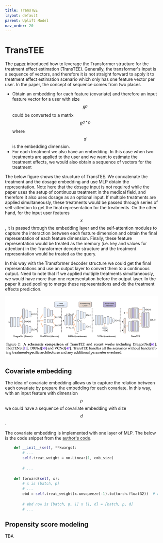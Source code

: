 ```yaml
---
title: TransTEE
layout: default
parent: Uplift Model
nav_order: 20
---
```


# TransTEE

The [paper](https://arxiv.org/pdf/2202.01336) introduced how to leverage the Transformer structure for the treatment effect estimation (TransTEE). Generally, the transformer's input is a sequence of vectors, and therefore it is not straight forward to apply it to treatment effect estimation scenario which only has one feature vector per user. In the paper, the concept of sequence comes from two places

- Obtain an embedding for each feature (covariate) and therefore an input feature vector for a user with size $$R^{p}$$ could be converted to a matrix $$R^{d*p}$$ where $$d$$ is the embedding dimension.
- For each treatment we also have an embedding. In this case when two treatments are applied to the user and we want to estimate the treatment effects, we would also obtain a sequence of vectors for the treatment


The below figure shows the structure of TransTEE. We concatenate the treatment and the dosage embedding and use MLP obtain the representation. Note here that the dosage input is not required while the paper uses the setup of continuous treatment in the medical field, and therefore it also uses dosage as an optional input. If multiple treatments are applied simultaneously, these treatments would be passed through series of self-attention to get the final representation for the treatments. On the other hand, for the input user features $$x$$, it is passed through the embedding layer and the self-attention modules to capture the interaction between each feature dimension and obtain the final representation of each feature dimension. Finally, these feature representation would be treated as the memory (i.e. key and values for attention) in the Transformer decoder structure and the treatment representation would be treated as the query.

In this way with the Transformer decoder structure we could get the final representations and use an output layer to convert them to a continuous output. Need to note that if we applied multiple treatments simultaneously, we would have more than one representation before the output layer. In the paper it used pooling to merge these representations and do the treatment effects prediction. 

![transtee_structure](/docs/uplift_model/images/transtee/transtee_structure.png)

## Covariate embedding
The idea of covariate embedding allows us to capture the relation between each covariate by prepare the embedding for each covariate. In this way, with an input feature with dimension $$p$$ we could have a sequence of covariate embedding with size $$d$$. 

The covariate embedding is implemented with one layer of MLP. The below is the code snippet from the [author's code](https://github.com/hlzhang109/TransTEE/blob/main/Dosage/utils/trans_ci.py#L34).

```python
    def __init__(self, **kwargs):
        # ...
        self.treat_weight = nn.Linear(1, emb_size)
        
        # ...
    
    def forward(self, x):
        # x is [batch, p]
        # ...
        ebd = self.treat_weight(x.unsqueeze(-1).to(torch.float32))  # x.unsqueeze(-1) make x to be [batch, p, 1]
        
        # ebd now is [batch, p, 1] x [1, d] = [batch, p, d]
        # ...
```

## Propensity score modeling
TBA
